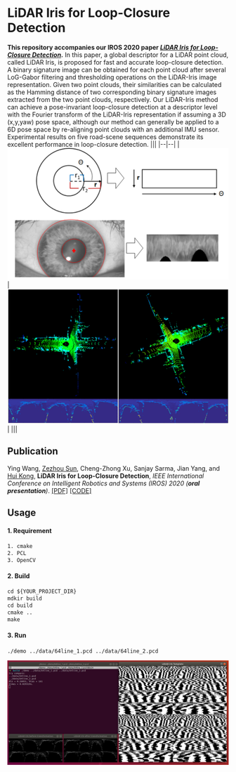 # LiDAR Iris for Loop-Closure Detection

**This repository accompanies our IROS 2020 paper [_LiDAR Iris for Loop-Closure Detection_](./iros2020.pdf).** In this paper, a global descriptor for a LiDAR point cloud, called LiDAR Iris, is proposed for fast and accurate loop-closure detection. A binary signature image can be obtained for each point cloud after several LoG-Gabor filtering and thresholding operations on the LiDAR-Iris image representation. Given two point clouds, their similarities can be calculated as the Hamming distance of two corresponding binary signature images extracted from the two point clouds, respectively. Our LiDAR-Iris method can achieve a pose-invariant loop-closure detection at a descriptor level with the Fourier transform of the LiDAR-Iris representation if assuming a 3D (x,y,yaw) pose space, although our method can generally be applied to a 6D pose space by re-aligning point clouds with an additional IMU sensor. Experimental results on five road-scene sequences demonstrate its excellent performance in loop-closure detection.
|||
|--|--|
|![](./img/iris_1.png) | ![](./img/lidarIris.png)|
|||
## Publication

Ying Wang, [Zezhou Sun](https://github.com/SunZezhou), Cheng-Zhong Xu, Sanjay Sarma, Jian Yang, and [Hui Kong](https://sites.google.com/view/huikonglab/home), **LiDAR Iris for Loop-Closure Detection**, _IEEE International Conference on Intelligent Robotics and Systems (IROS) 2020 (**oral presentation**)_. [[PDF]](./iros2020.pdf) [[CODE]](https://github.com/BigMoWangying/LiDAR-Iris)


## Usage
#### 1. Requirement
```
1. cmake
2. PCL
3. OpenCV
```

#### 2. Build
```
cd ${YOUR_PROJECT_DIR}
mdkir build
cd build
cmake ..
make
```

#### 3. Run
```
./demo ../data/64line_1.pcd ../data/64line_2.pcd
```
![](./img/out.png)
